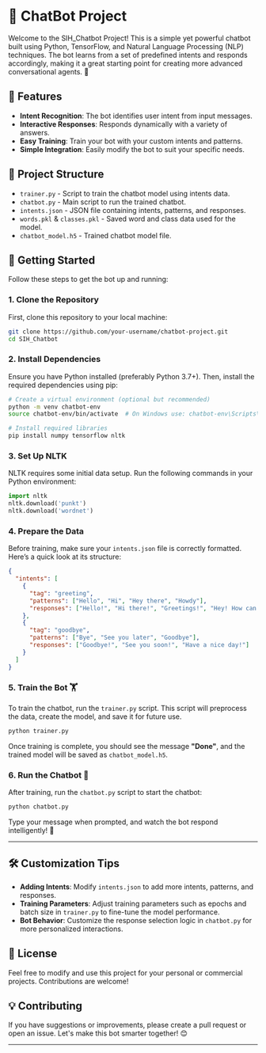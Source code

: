 # 🤖 ChatBot Project

Welcome to the SIH_Chatbot Project! This is a simple yet powerful chatbot built using Python, TensorFlow, and Natural Language Processing (NLP) techniques. The bot learns from a set of predefined intents and responds accordingly, making it a great starting point for creating more advanced conversational agents. 🚀


## 📝 Features
- **Intent Recognition**: The bot identifies user intent from input messages.
- **Interactive Responses**: Responds dynamically with a variety of answers.
- **Easy Training**: Train your bot with your custom intents and patterns.
- **Simple Integration**: Easily modify the bot to suit your specific needs.


## 📁 Project Structure
- `trainer.py` - Script to train the chatbot model using intents data.
- `chatbot.py` - Main script to run the trained chatbot.
- `intents.json` - JSON file containing intents, patterns, and responses.
- `words.pkl` & `classes.pkl` - Saved word and class data used for the model.
- `chatbot_model.h5` - Trained chatbot model file.


## 🚀 Getting Started

Follow these steps to get the bot up and running:

### 1. **Clone the Repository**

First, clone this repository to your local machine:

```bash
git clone https://github.com/your-username/chatbot-project.git
cd SIH_Chatbot
```

### 2. **Install Dependencies**

Ensure you have Python installed (preferably Python 3.7+). Then, install the required dependencies using pip:

```bash
# Create a virtual environment (optional but recommended)
python -m venv chatbot-env
source chatbot-env/bin/activate  # On Windows use: chatbot-env\Scripts\activate

# Install required libraries
pip install numpy tensorflow nltk
```

### 3. **Set Up NLTK**

NLTK requires some initial data setup. Run the following commands in your Python environment:

```python
import nltk
nltk.download('punkt')
nltk.download('wordnet')
```

### 4. **Prepare the Data**

Before training, make sure your `intents.json` file is correctly formatted. Here’s a quick look at its structure:

```json
{
  "intents": [
    {
      "tag": "greeting",
      "patterns": ["Hello", "Hi", "Hey there", "Howdy"],
      "responses": ["Hello!", "Hi there!", "Greetings!", "Hey! How can I help you?"]
    },
    {
      "tag": "goodbye",
      "patterns": ["Bye", "See you later", "Goodbye"],
      "responses": ["Goodbye!", "See you soon!", "Have a nice day!"]
    }
  ]
}
```

### 5. **Train the Bot 🏋️**

To train the chatbot, run the `trainer.py` script. This script will preprocess the data, create the model, and save it for future use.

```bash
python trainer.py
```

Once training is complete, you should see the message **"Done"**, and the trained model will be saved as `chatbot_model.h5`.

### 6. **Run the Chatbot 🤖**

After training, run the `chatbot.py` script to start the chatbot:

```bash
python chatbot.py
```

Type your message when prompted, and watch the bot respond intelligently! 🎉

---
## 🛠️ Customization Tips
- **Adding Intents**: Modify `intents.json` to add more intents, patterns, and responses.
- **Training Parameters**: Adjust training parameters such as epochs and batch size in `trainer.py` to fine-tune the model performance.
- **Bot Behavior**: Customize the response selection logic in `chatbot.py` for more personalized interactions.


## 📜 License
Feel free to modify and use this project for your personal or commercial projects. Contributions are welcome!


## 💡 Contributing
If you have suggestions or improvements, please create a pull request or open an issue. Let's make this bot smarter together! 😊

---
